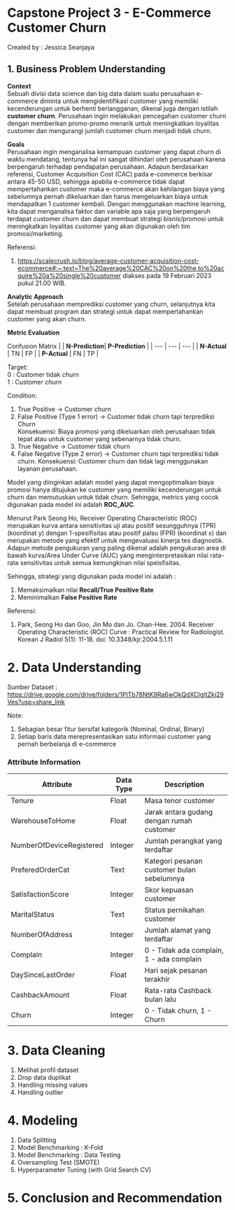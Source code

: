 # **Capstone Project 3 - E-Commerce Customer Churn**
Created by : Jessica Seanjaya

## **1. Business Problem Understanding**
**Context**  
Sebuah divisi data science dan big data dalam suatu perusahaan e-commerce diminta untuk mengidentifikasi customer yang memiliki kecenderungan untuk berhenti berlangganan, dikenal juga dengan istilah **customer churn**. Perusahaan ingin melakukan pencegahan customer churn dengan memberikan promo-promo menarik untuk meningkatkan loyalitas customer dan mengurangi jumlah customer churn menjadi tidak churn.

**Goals**  
Perusahaan ingin menganalisa kemampuan customer yang dapat churn di waktu mendatang, tentunya hal ini sangat dihindari oleh perusahaan karena berpengaruh terhadap pendapatan perusahaan. Adapun berdasarkan referensi, Customer Acquisition Cost (CAC) pada  e-commerce berkisar antara 45-50 USD, sehingga apabila e-commerce tidak dapat mempertahankan customer maka e-commerce akan kehilangan biaya yang sebelumnya pernah dikeluarkan dan harus mengeluarkan biaya untuk mendapatkan 1 customer kembali. Dengan menggunakan machine learning, kita dapat menganalisa faktor dan variable apa saja yang berpengaruh terdapat customer churn dan dapat membuat strategi bisnis/promosi untuk meningkatkan loyalitas customer yang akan digunakan oleh tim promosi/marketing.

Referensi:
1. https://scalecrush.io/blog/average-customer-acquisition-cost-ecommerce#:~:text=The%20average%20CAC%20on%20the,to%20acquire%20a%20single%20customer diakses pada 19 Februari 2023 pukul 21.00 WIB.

**Analytic Approach**  
Setelah perusahaan memprediksi customer yang churn, selanjutnya kita dapat membuat program dan strategi untuk dapat mempertahankan customer yang akan churn.

**Metric Evaluation**    

Confusion Matrix
|       | **N-Prediction**| **P-Prediction** |
| --- | --- | --- |
| **N-Actual**     | TN | FP |
| **P-Actual**      | FN | TP |

Target:   
0 : Customer tidak *churn*  
1 : Customer *churn*

Condition:  
1. True Positive -> Customer churn  
2. False Positive (Type 1 error) -> Customer tidak churn tapi terprediksi Churn  
Konsekuensi: Biaya promosi yang dikeluarkan oleh perusahaan tidak tepat atau untuk customer yang sebenarnya tidak churn.  
3. True Negative -> Customer tidak churn  
4. False Negative (Type 2 error) -> Customer churn tapi terprediksi tidak churn.
Konsekuensi: Customer churn dan tidak lagi menggunakan layanan perusahaan.    

Model yang diinginkan adalah model yang dapat mengoptimalkan biaya promosi hanya ditujukan ke customer yang memiliki kecenderungan untuk churn dan memutuskan untuk tidak churn. Sehingga, metrics yang cocok digunakan pada model ini adalah **ROC_AUC**.     

Menurut Park Seong Ho, Receiver Operating Characteristic (ROC) merupakan kurva antara sensitivitas uji atau positif sesungguhnya (TPR) (koordinat y) dengan 1-spesifisitas atau positif palsu (FPR) (koordinat x) dan merupakan metode yang efektif untuk mengevaluasi kinerja tes diagnostik. Adapun metode pengukuran yang paling dikenal adalah pengukuran area di bawah kurva/Area Under Curve (AUC) yang menginterpretasikan nilai rata-rata sensitivitas untuk semua kemungkinan nilai speisfisitas.

Sehingga, strategi yang digunakan pada model ini adalah :
1. Memaksimalkan nilai **Recall/True Positive Rate**
2. Meminimalkan **False Positive Rate**

Referensi:  
1. Park, Seong Ho dan Goo, Jin Mo dan Jo. Chan-Hee. 2004. Receiver Operating Characteristic (ROC) Curve : Practical Review for Radiologist. Korean J Radiol 5(1): 11-18. doi:  10.3348/kjr.2004.5.1.11

# **2. Data Understanding**
Sumber Dataset : https://drive.google.com/drive/folders/1PITb78NtK9Ra6wOkQdXCIgItZkj29Ves?usp=share_link  

Note:  
1. Sebagian besar fitur bersifat kategorik (Nominal, Ordinal, Binary)
2. Setiap baris data merepresentasikan satu informasi customer yang pernah berbelanja di e-commerce

### **Attribute Information**
| Attribute | Data Type | Description |
| --- | --- | --- |
| Tenure | Float | Masa tenor customer |
| WarehouseToHome | Float | Jarak antara gudang dengan rumah customer |
| NumberOfDeviceRegistered | Integer | Jumlah perangkat yang terdaftar  |
| PreferedOrderCat | Text | Kategori pesanan customer bulan sebelumnya |
| SatisfactionScore | Integer | Skor kepuasan customer |
| MaritalStatus | Text | Status pernikahan customer |
| NumberOfAddress | Integer | Jumlah alamat yang terdaftar |
| Complain | Integer | 0 - Tidak ada complain, 1 - ada complain |
| DaySinceLastOrder | Float | Hari sejak pesanan terakhir |
| CashbackAmount | Float |  Rata-rata Cashback bulan lalu |
| Churn | Integer | 0 - Tidak churn, 1 - Churn |

# **3. Data Cleaning**
1. Melihat profil dataset
2. Drop data duplikat
3. Handling missing values
4. Handling outlier

# **4. Modeling**
1. Data Splitting
2. Model Benchmarking : K-Fold
3. Model Benchmarking : Data Testing
4. Oversampling Test (SMOTE)
5. Hyperparameter Tuning (with Grid Search CV)

# **5. Conclusion and Recommendation**
